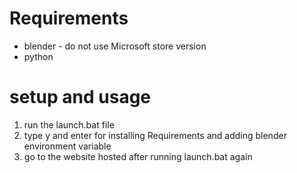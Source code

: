 # Requirements 
 * blender - do not use Microsoft store version 
 * python
# setup and usage
 1. run the launch.bat file
 2. type y and enter for installing Requirements and adding blender environment variable
 3. go to the website hosted after running launch.bat again
